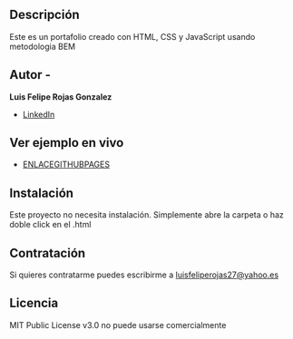## Descripción

Este es un portafolio creado con HTML, CSS y JavaScript usando metodologia BEM

## Autor - 
**Luis Felipe Rojas Gonzalez**

* [LinkedIn](www.linkedin.com/in/luis-felipe-rojas-gonzalez-69213b66)

## Ver ejemplo en vivo
- [ENLACEGITHUBPAGES](https://luisfeliperojasg.github.io/Portafolio/)

## Instalación 
Este proyecto no necesita instalación. Simplemente abre la carpeta o haz doble click en el .html

## Contratación
Si quieres contratarme puedes escribirme a luisfeliperojas27@yahoo.es

## Licencia
MIT Public License v3.0 no puede usarse comercialmente
